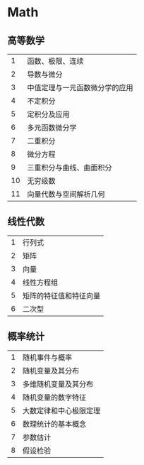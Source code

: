 # Math

## 高等数学

|      |                                |
| ---- | ------------------------------ |
| 1    | 函数、极限、连续               |
| 2    | 导数与微分                     |
| 3    | 中值定理与一元函数微分学的应用 |
| 4    | 不定积分                       |
| 5    | 定积分及应用                   |
| 6    | 多元函数微分学                 |
| 7    | 二重积分                       |
| 8    | 微分方程                       |
| 9    | 三重积分与曲线、曲面积分       |
| 10   | 无穷级数                       |
| 11   | 向量代数与空间解析几何         |

## 线性代数

|      |                        |
| ---- | ---------------------- |
| 1    | 行列式                 |
| 2    | 矩阵                   |
| 3    | 向量                   |
| 4    | 线性方程组             |
| 5    | 矩阵的特征值和特征向量 |
| 6    | 二次型                 |

## 概率统计

|      |                        |
| ---- | ---------------------- |
| 1    | 随机事件与概率         |
| 2    | 随机变量及其分布       |
| 3    | 多维随机变量及其分布   |
| 4    | 随机变量的数字特征     |
| 5    | 大数定律和中心极限定理 |
| 6    | 数理统计的基本概念     |
| 7    | 参数估计               |
| 8    | 假设检验               |
